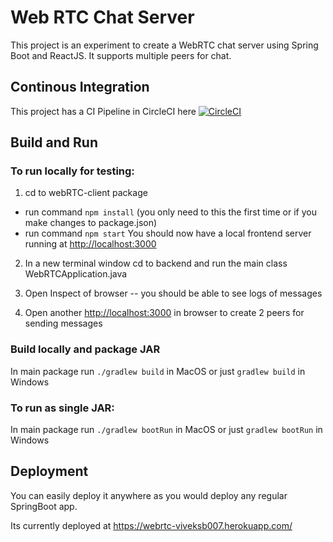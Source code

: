 # Web RTC Chat Server

This project is an experiment to create a WebRTC chat server using Spring Boot and ReactJS. It supports multiple peers for chat.
## Continous Integration
This project has a CI Pipeline in CircleCI here 
[![CircleCI](https://circleci.com/gh/viveksb007/webRTC-signalling.svg?style=svg)](https://circleci.com/gh/viveksb007/webRTC-signalling)
## Build and Run

### To run locally for testing:

1) cd to webRTC-client package

- run command `npm install` (you only need to this the first time or if you make changes to package.json)
- run command `npm start` You should now have a local frontend server running at <http://localhost:3000>

2) In a new terminal window cd to backend and run the main class WebRTCApplication.java

3) Open Inspect of browser -- you should be able to see logs of messages

4) Open another <http://localhost:3000> in browser to create 2 peers for sending messages

### Build locally and package JAR

In main package run `./gradlew build` in MacOS or just `gradlew build` in Windows

### To run as single JAR:

In main package run `./gradlew bootRun` in MacOS or just `gradlew bootRun` in Windows

## Deployment

You can easily deploy it anywhere as you would deploy any regular SpringBoot app.

Its currently deployed at <https://webrtc-viveksb007.herokuapp.com/>
